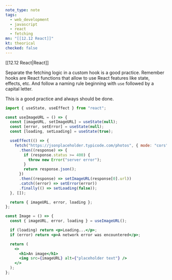 ```yaml
---
note_type: note
tags:
  - web_development
  - javascript
  - react
  - fetching
mn: "[[12.12 React]]"
kt: theorical
checked: false
---
```

[[12.12 React|React]]

Separate the fetching logic in a custom hook is a good practice. Remember hooks are React functions that allow to use React features like state, effects, etc. And follow a naming rule beginning with `use` followed by a capital letter. 

This is a good practice and always should be done. 

```jsx
import { useState, useEffect } from "react";

const useImageURL = () => {
  const [imageURL, setImageURL] = useState(null);
  const [error, setError] = useState(null);
  const [loading, setLoading] = useState(true);

  useEffect(() => {
    fetch("https://jsonplaceholder.typicode.com/photos", { mode: "cors" })
      .then((response) => {
        if (response.status >= 400) {
          throw new Error("server error");
        }
        return response.json();
      })
      .then((response) => setImageURL(response[0].url))
      .catch((error) => setError(error))
      .finally(() => setLoading(false));
  }, []);

  return { imageURL, error, loading };
};

const Image = () => {
  const { imageURL, error, loading } = useImageURL();

  if (loading) return <p>Loading...</p>;
  if (error) return <p>A network error was encountered</p>;

  return (
    <>
      <h1>An image</h1>
      <img src={imageURL} alt={"placeholder text"} />
    </>
  );
};
```